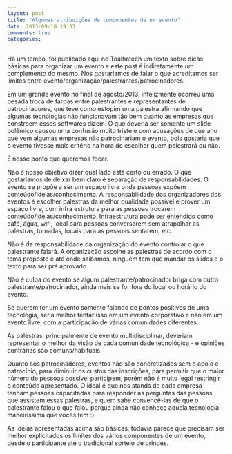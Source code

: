 ```yaml
---
layout: post
title: "Algumas atribuições de componentes de um evento"
date: 2013-09-10 19:33
comments: true
categories: 
---
```



Há um tempo, foi publicado aqui no Toalhatech um texto sobre dicas básicas para organizar um evento e este post é indiretamente um complemento do mesmo. Nós gostariamos de falar o que acreditamos ser limites entre evento/organização/palestrantes/patrocinadores.  

Em um grande evento no final de agosto/2013, infelizmente ocorreu uma pesada troca de farpas entre palestrantes e representantes de patrocinadores, que teve como estopim uma palestra afirmando que algumas tecnologias não funcionavam tão bem quanto as empresas que constroem esses softwares dizem. O que deveria ser somente um slide polêmico causou uma confusão muito triste e com acusações de que ano que vem algumas empresas não patrocinariam o evento, pois gostaria que o evento tivesse mais critério na hora de escolher quem palestrará ou não.  

É nesse ponto que queremos focar.  

Não é nosso objetivo dizer qual lado está certo ou errado. O que gostaríamos de deixar bem claro é separação de responsabilidades. O evento se propõe a ser um espaço livre onde pessoas expõem conteúdo/ideias/conhecimento. A responsabilidade dos organizadores dos eventos é escolher palestras da melhor qualidade possível e prover um espaço livre, com infra estrutura para as pessoas trocarem conteúdo/ideias/conhecimento. Infraestrutura pode ser entendido como café, água, wifi, local para pessoas conversarem sem atrapalhar as palestras, tomadas, locais para as pessoas sentarem, etc.  

Não é da responsabilidade da organização do evento controlar o que palestrante falará. A organização escolhe as palestras de acordo com o tema proposto e até onde saibamos, ninguém tem que mandar os slides e o texto para ser pré aprovado.  

Não é culpa do evento se algum palestrante/patrocinador briga com outro palestrante/patrocinador, ainda mais se for fora do local ou horário do evento.  

Se querem ter um evento somente falando de pontos positivos de uma tecnologia, seria melhor tentar isso em um evento corporativo e não em um evento livre, com a participação de várias comunidades diferentes.  

As palestras, principalmente de evento multidisciplinar, deveriam representar o melhor da visão de cada comunidade tecnológica - e opiniões contrárias são comuns/habituais.  

Quanto aos patrocinadores, eventos não são concretizados sem o apoio e patrocínio, para diminuir os custos das inscrições, para permitir que o maior número de pessoas possível participem, porém não é muito legal restringir o conteúdo apresentado. O ideal é que nos stands de cada empresa tenham pessoas capacitadas para responder as perguntas das pessoas que assistem essas palestras, e quem sabe convencê-las de que o palestrante falou o que falou porque ainda não conhece aquela tecnologia maneirissima que vocês tem :).  

As ideias apresentadas acima são básicas, todavia parece que precisam ser melhor explicitados os limites dos vários componentes de um evento, desde o participante até o tradicional sorteio de brindes.
